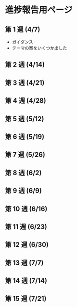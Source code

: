 # 進捗報告用ページ

## 第 1 週 (4/7)

* ガイダンス
* テーマの案をいくつか出した

## 第 2 週 (4/14)

## 第 3 週 (4/21)

## 第 4 週 (4/28)

## 第 5 週 (5/12)

## 第 6 週 (5/19)

## 第 7 週 (5/26)

## 第 8 週 (6/2)

## 第 9 週 (6/9)

## 第 10 週 (6/16)

## 第 11 週 (6/23)

## 第 12 週 (6/30)

## 第 13 週 (7/7)

## 第 14 週 (7/14)

## 第 15 週 (7/21)
